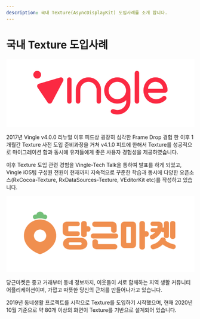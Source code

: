 ```yaml
---
description: 국내 Texture(AsyncDisplayKit) 도입사례를 소개 합니다.
---
```


# 국내 Texture 도입사례

![Very Community Vingle!](../.gitbook/assets/vingle_wordmark_rgb_original-03.png)

2017년 Vingle v4.0.0 리뉴얼 이후 피드상 굉장히 심각한 Frame Drop 경험 한 이후 1개월간 Texture 사전 도입 준비과정을 거쳐 v4.1.0 피드에 한해서 Texture를 성공적으로 마이그레이션 함과 동시에 유저들에게 좋은 사용자 경험성을 제공하였습니다.

이후 Texture 도입 관련 경험을 Vingle-Tech Talk을 통하여 발표를 하게 되었고, Vingle iOS팀 구성원 전원이 현재까지 지속적으로 꾸준한 학습과 동시에 다양한 오픈소스\(RxCocoa-Texture, RxDataSources-Texture, VEditorKit etc\)를 작성하고 있습니다. 



![&#xB300;&#xD55C;&#xBBFC;&#xAD6D; 1&#xB4F1; &#xB3D9;&#xB124; &#xC571; &#xB2F9;&#xADFC;&#xB9C8;&#xCF13;](../.gitbook/assets/image%20%2825%29.png)

당근마켓은 중고 거래부터 동네 정보까지, 이웃들이 서로 함께하는 지역 생활 커뮤니티 어플리케이션이며, 가깝고 따뜻한 당신의 근처를 만들어나가고 있습니다.

 2019년 동네생활 프로젝트를 시작으로 Texture를 도입하기 시작했으며, 현재 2020년 10월 기준으로 약 80개 이상의 화면이 Texture를 기반으로 설계되어 있습니다.













